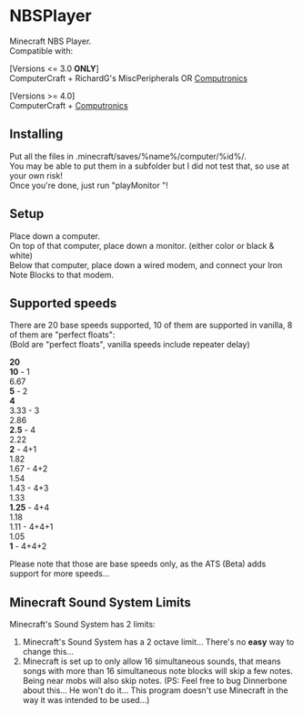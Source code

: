 NBSPlayer
=========

Minecraft NBS Player.  
Compatible with:

[Versions <= 3.0 **ONLY**]  
ComputerCraft + RichardG's MiscPeripherals OR [Computronics](http://mc.shinonome.ch/doku.php?id=wiki:computronics)

[Versions >= 4.0]  
ComputerCraft + [Computronics](http://mc.shinonome.ch/doku.php?id=wiki:computronics)

Installing
----------
Put all the files in .minecraft/saves/%name%/computer/%id%/.  
You may be able to put them in a subfolder but I did not test that, so use at your own risk!  
Once you're done, just run "playMonitor <enable colors> <path to file>"!

Setup
-----
Place down a computer.  
On top of that computer, place down a monitor. (either color or black & white)  
Below that computer, place down a wired modem, and connect your Iron Note Blocks to that modem.

Supported speeds
----------------
There are 20 base speeds supported, 10 of them are supported in vanilla, 8 of them are "perfect floats":  
(Bold are "perfect floats", vanilla speeds include repeater delay)

**20**  
**10** - 1  
6\.67  
**5** - 2  
**4**  
3\.33 - 3  
2\.86  
**2\.5** - 4  
2\.22  
**2** - 4+1  
1\.82  
1\.67 - 4+2  
1\.54  
1\.43 - 4+3  
1\.33  
**1\.25** - 4+4  
1\.18  
1\.11 - 4+4+1  
1\.05  
**1** - 4+4+2

<!-- actual values:
20.0
10.0
6.666666666666667
5.0
4.0
3.3333333333333335
2.857142857142857
2.5
2.2222222222222223
2.0
1.8181818181818181
1.6666666666666667
1.5384615384615385
1.4285714285714286
1.3333333333333333
1.25
1.1764705882352942
1.1111111111111112
1.0526315789473684
1.0 -->

Please note that those are base speeds only, as the ATS (Beta) adds support for more speeds...

Minecraft Sound System Limits
-----------------------------
Minecraft's Sound System has 2 limits:

1. Minecraft's Sound System has a 2 octave limit... There's no **easy** way to change this...
2. Minecraft is set up to only allow 16 simultaneous sounds, that means songs with more than 16 simultaneous note blocks will skip a few notes. Being near mobs will also skip notes.
(PS: Feel free to bug Dinnerbone about this... He won't do it... This program doesn't use Minecraft in the way it was intended to be used...)
